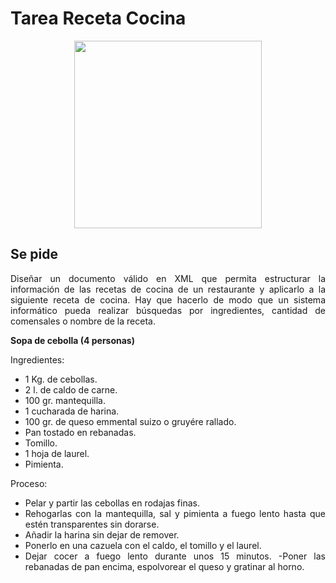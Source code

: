 <div align="justify">

# Tarea Receta Cocina

<div align="center">
  <img width="300px" src="https://www.trecebits.com/wp-content/uploads/2020/05/Cocina-800x445.jpg">
</div>

## Se pide

Diseñar un documento válido en XML que permita estructurar la información de las recetas de cocina de un restaurante y aplicarlo a la siguiente receta de cocina. Hay que hacerlo de modo que un sistema informático pueda realizar búsquedas por ingredientes, cantidad de comensales o nombre de la receta.

__Sopa de cebolla (4 personas)__

Ingredientes:
- 1 Kg. de cebollas.
- 2 l. de caldo de carne.
- 100 gr. mantequilla.
- 1 cucharada de harina.
- 100 gr. de queso emmental suizo o gruyére rallado.
- Pan tostado en rebanadas.
- Tomillo.
- 1 hoja de laurel.
- Pimienta.

Proceso:
- Pelar y partir las cebollas en rodajas finas.
- Rehogarlas con la mantequilla, sal y pimienta a fuego lento hasta que estén transparentes sin dorarse.
- Añadir la harina sin dejar de remover.
- Ponerlo en una cazuela con el caldo, el tomillo y el laurel.
- Dejar cocer a fuego lento durante unos 15 minutos.
-Poner las rebanadas de pan encima, espolvorear el queso y gratinar al horno.

<!--
 <details>
   <summary>PULSA PARA VER LA RESPUESTA CORRECTA:</summary>

 La estructura del XML para estructurar la información de las recetas de cocina es la siguiente:
- Elemento raíz recetas
	- Elemento __receta__
		- Elemento __nombre__
		- Elemento __comensales__
		- Elemento __ingredientes__
      - Elemento __ingrediente__ , atributos: _unidad_, _cantidad_
		Elemento __elaboracion__
			Elemento __paso__	, atributos _numero_


 Dentro del enunciado se especifica que el sistema informático que va a trabajar con el __XML__ utilizará el _nombre de la receta_, el _número de comensales_ y los _ingredientes_ para clasificar las recetas por ese motivo cada uno de ellos es un elemento dejando como atributos la cantidad de ingredientes o la unidad de medida de los mismos quedando el XML diferenciado en 4 partes: __la primera__ es el _nombre_ de la receta que se va a elaborar, el _número_ de comensales y los _ingredientes_ que a su vez se compone del elemento ingrediente donde se especifica cada uno de los ingredientes que se van a usar para preparar la receta, la _cantidad_ de ingredientes y la _unidad_ de medida. Finalmente, el __último__ elemento es la elaboración que incluye diferentes pasos para realizar la receta, donde el _número del paso_ es un atributo.

 ```xml
 <?xml version="1.0" encoding="UTF-8"?>
<recetas>
  <receta>
    <nombre>Sopa de cebolla</nombre>
    <comensales>4 personas</comensales>
    <ingredientes>
          <ingrediente cantidad="1" unidad="kilos">cebollas</ingrediente>
          <ingrediente cantidad="2" unidad="litros">caldo de carne</ingrediente>
          <ingrediente cantidad="100" unidad="gramos">mantequilla</ingrediente>
          <ingrediente cantidad="1" unidad="cucharada">harina</ingrediente>
          <ingrediente cantidad="100" unidad="gramos">queso emmental suizo o gruyére rallado</ingrediente>
          <ingrediente cantidad="al gusto" unidad="rebanadas">pan tostado</ingrediente>
           <ingrediente cantidad="1" unidad="hoja">laurel</ingrediente>
          <ingrediente>tomillo</ingrediente>
          <ingrediente>pimienta</ingrediente>
    </ingredientes>
    <elaboracion>
      <paso numero="1">Pelar y partir las cebollas en rodajas y finas</paso>
      <paso numero="2">Rehogarlas con la mantequilla, sal y pimienta a fuego lento hasta que estén transparentes sin dorarse</paso>
      <paso numero="3">Añadir la harina sin dejar de remover</paso>
      <paso numero="4">Ponerlo en una cazuela con el caldo, el tomillo y el laurel</paso>
      <paso numero="5">Dejar cocer a fuego lento durante 15 minutos</paso>
      <paso numero="6">Poner las rebanadas de pan encima. espolvorear el queso y gratinar en el horno</paso>
    </elaboracion>
  </receta>
</recetas>
 ```
 </details>
 -->

</div>
